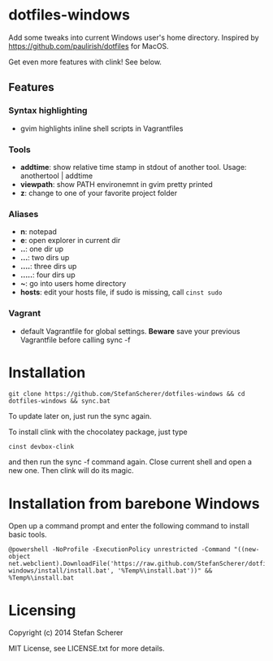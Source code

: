 # dotfiles-windows

Add some tweaks into current Windows user's home directory.
Inspired by <https://github.com/paulirish/dotfiles> for MacOS.

Get even more features with clink! See below.
## Features
### Syntax highlighting

* gvim highlights inline shell scripts in Vagrantfiles

### Tools

* **addtime**: show relative time stamp in stdout of another tool.
  Usage: anothertool | addtime
* **viewpath**: show PATH environemnt in gvim pretty printed
* **z**: change to one of your favorite project folder

### Aliases

* **n**: notepad 
* **e**: open explorer in current dir 
* **..**: one dir up
* **...**: two dirs up
* **....**: three dirs up
* **.....**: four dirs up
* **~**: go into users home directory
* **hosts**: edit your hosts file, if sudo is missing, call `cinst sudo`

### Vagrant

* default Vagrantfile for global settings. **Beware** save your previous Vagrantfile before calling sync -f

# Installation
    git clone https://github.com/StefanScherer/dotfiles-windows && cd dotfiles-windows && sync.bat

To update later on, just run the sync again.

To install clink with the chocolatey package, just type

    cinst devbox-clink

and then run the sync -f command again. Close current shell and open a new one. Then clink will do its magic.

# Installation from barebone Windows
Open up a command prompt and enter the following command to install basic tools.

    @powershell -NoProfile -ExecutionPolicy unrestricted -Command "((new-object net.webclient).DownloadFile('https://raw.github.com/StefanScherer/dotfiles-windows/install/install.bat', '%Temp%\install.bat'))" && %Temp%\install.bat

# Licensing
Copyright (c) 2014 Stefan Scherer

MIT License, see LICENSE.txt for more details.
